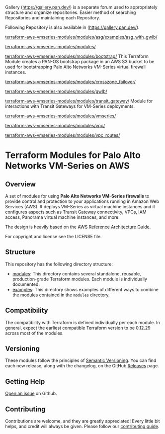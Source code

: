 Gallery (https://gallery.pan.dev/) is a separate forum used to appropriately structure and organize repositories. 
Easier method of searching Repositories and maintaining each Repository.

Following Repository is also available in (https://gallery.pan.dev/).

[terraform-aws-vmseries-modules/modules/asg/examples/asg_with_gwlb/](https://github.com/PaloAltoNetworks/terraform-aws-vmseries-modules/tree/develop/modules/asg/examples/asg_with_gwlb)


[terraform-aws-vmseries-modules/modules/](https://github.com/PaloAltoNetworks/terraform-aws-vmseries-modules/tree/develop/modules)

[terraform-aws-vmseries-modules/modules/bootstrap/](https://github.com/PaloAltoNetworks/terraform-aws-vmseries-modules/tree/develop/modules/bootstrap) This Terraform Module creates a PAN-OS bootstrap package in an AWS S3 bucket to be used for bootstrapping Palo Alto Networks VM-Series virtual firewall instances. 

[terraform-aws-vmseries-modules/modules/crosszone_failover/](https://github.com/PaloAltoNetworks/terraform-aws-vmseries-modules/tree/develop/modules/crosszone_failover)

[terraform-aws-vmseries-modules/modules/gwlb/](https://github.com/PaloAltoNetworks/terraform-aws-vmseries-modules/tree/develop/modules/gwlb)

[terraform-aws-vmseries-modules/modules/transit_gateway/](https://github.com/PaloAltoNetworks/terraform-aws-vmseries-modules/tree/develop/modules/transit_gateway) Module for interactions with Transit Gateways for VM-Series deployments.

[terraform-aws-vmseries-modules/modules/vmseries/](https://github.com/PaloAltoNetworks/terraform-aws-vmseries-modules/tree/develop/modules/vmseries)

[terraform-aws-vmseries-modules/modules/vpc/](https://github.com/PaloAltoNetworks/terraform-aws-vmseries-modules/tree/develop/modules/vpc)

[terraform-aws-vmseries-modules/modules/vpc_routes/](https://github.com/PaloAltoNetworks/terraform-aws-vmseries-modules/tree/develop/modules/vpc_routes)








# Terraform Modules for Palo Alto Networks VM-Series on AWS

## Overview

A set of modules for using **Palo Alto Networks VM-Series firewalls** to provide control and protection
to your applications running in Amazon Web Services (AWS). It deploys VM-Series as virtual machine
instances and it configures aspects such as Transit Gateway connectivity, VPCs, IAM access, Panorama virtual
machine instances, and more.

The design is heavily based on the [AWS Reference Architecture Guide](https://pandocs.tech/fw/110p-prime).

For copyright and license see the LICENSE file.

## Structure

This repository has the following directory structure:

* [modules](./modules): This directory contains several standalone, reusable, production-grade Terraform modules. Each module is individually documented.
* [examples](./examples): This directory shows examples of different ways to combine the modules contained in the
  `modules` directory.

## Compatibility

The compatibility with Terraform is defined individually per each module. In general, expect the earliest compatible
Terraform version to be 0.12.29 across most of the modules.
<!-- [FUTURE] If you need to stay on Terraform 0.12.29 and need to use these modules, the recommended last compatible release is 1.2.3. -->

## Versioning

These modules follow the principles of [Semantic Versioning](http://semver.org/). You can find each new release,
along with the changelog, on the GitHub [Releases](../../releases) page.

## Getting Help

[Open an issue](../../issues) on Github.

## Contributing

Contributions are welcome, and they are greatly appreciated! Every little bit helps,
and credit will always be given. Please follow our [contributing guide](./docs/contributing.md).

<!-- ## Who maintains these modules?

This repository is maintained by [Palo Alto Networks](https://www.paloaltonetworks.com/).
If you're looking for commercial support or services, send an email to [address not known yet]. -->
